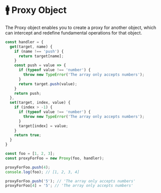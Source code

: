 # 🚹 Proxy Object

The Proxy object enables you to create a proxy for another object, which can intercept and redefine fundamental operations for that object.

```js
const handler = {
  get(target, name) {
    if (name !== 'push') {
      return target[name];
    }
    const push = value => {
      if (typeof value !== 'number') {
        throw new TypeError('The array only accepts numbers');
      }
      return target.push(value);
    }
    return push;
  },
  set(target, index, value) {
    if (index > -1) {
      if (typeof value !== 'number') {
        throw new TypeError('The array only accepts numbers');
      }
      target[index] = value;
    }
    return true;
  }
}

const foo = [1, 2, 3];
const proxyForFoo = new Proxy(foo, handler);

proxyForFoo.push(4);
console.log(foo); // [1, 2, 3, 4]

proxyForFoo.push('5'); // 'The array only accepts numbers'
proxyForFoo[4] = '5'; // 'The array only accepts numbers'
```